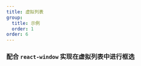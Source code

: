 ```yaml
---
title: 虚拟列表
group:
  title: 示例
  order: 1
order: 6
---
```


### 配合 `react-window` 实现在虚拟列表中进行框选

<code src="../examples/virtual-list.tsx"></code>
